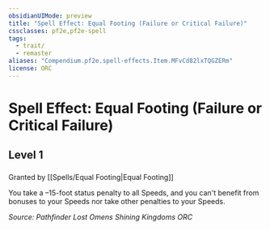 ```yaml
---
obsidianUIMode: preview
title: "Spell Effect: Equal Footing (Failure or Critical Failure)"
cssclasses: pf2e,pf2e-spell
tags:
  - trait/
  - remaster
aliases: "Compendium.pf2e.spell-effects.Item.MFvCd82lxTQGZERm"
license: ORC
---
```

# Spell Effect: Equal Footing (Failure or Critical Failure)
## Level 1
### 






Granted by [[Spells/Equal Footing|Equal Footing]]

You take a –15-foot status penalty to all Speeds, and you can't benefit from bonuses to your Speeds nor take other penalties to your Speeds.

*Source: Pathfinder Lost Omens Shining Kingdoms*
*ORC*